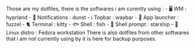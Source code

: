 Those are my dotfiles, there is the softwares i am curently using : 
    - 🖥️ WM : hyprland
    - 🔔 Notifications : dunst
    - ℹ️ Topbar : waybar
    - 🚀 App launcher : fuzzel
    - 🐈 Terminal : kitty
    - 🐟 Shell : fish
    - 💫 Shell prompt : starship
    - 🐧 Linux distro : Fedora workstation
There is also dotfiles from other softwares that i am not currently using by it is here for backup purposes.
